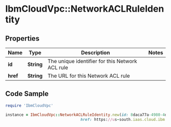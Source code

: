 # IbmCloudVpc::NetworkACLRuleIdentity

## Properties

Name | Type | Description | Notes
------------ | ------------- | ------------- | -------------
**id** | **String** | The unique identifier for this Network ACL rule | 
**href** | **String** | The URL for this Network ACL rule | 

## Code Sample

```ruby
require 'IbmCloudVpc'

instance = IbmCloudVpc::NetworkACLRuleIdentity.new(id: 8daca77a-4980-4d33-8f3e-7038797be8f9,
                                 href: https://us-south.iaas.cloud.ibm.com/v1/network_acls/a4e28308-8ee7-46ab-8108-9f881f22bdbf/rules/8daca77a-4980-4d33-8f3e-7038797be8f9)
```


